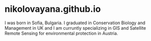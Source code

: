 # nikolovayana.github.io

I was born in Sofia, Bulgaria. I graduated in Conservation Biology and Management in UK and I am curruntly specializing in GIS and Satellite Remote Sensing for environmental protection in Austria.